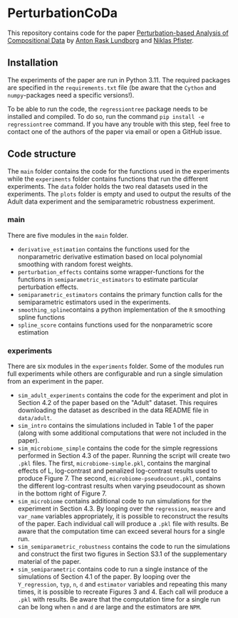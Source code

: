 # PerturbationCoDa

This repository contains code for the paper [Perturbation-based Analysis of Compositional Data](https://arxiv.org/abs/2311.18501) by [Anton Rask Lundborg](https://www.arlundborg.com/) and [Niklas Pfister](https://niklaspfister.github.io/).


## Installation
The experiments of the paper are run in Python 3.11. The required packages are specified in the `requirements.txt` file (be aware that the `Cython` and `numpy`-packages need a specific versions!). 

To be able to run the code, the `regressiontree` package needs to be installed and compiled. To do so, run the command `pip install -e regressiontree` command. If you have any trouble with this step, feel free to contact one of the authors of the paper via email or open a GitHub issue.

## Code structure
The `main` folder contains the code for the functions used in the experiments while the `experiments` folder contains functions that run the different experiments. The `data` folder holds the two real datasets used in the experiments. The `plots` folder is empty and used to output the results of the Adult data experiment and the semiparametric robustness experiment.

### main
There are five modules in the `main` folder.

- `derivative_estimation` contains the functions used for the nonparametric derivative estimation based on local polynomial smoothing with random forest weights. 
- `perturbation_effects` contains some wrapper-functions for the functions in `semiparametric_estimators` to estimate particular perturbation effects.
- `semiparametric_estimators` contains the primary function calls for the semiparametric estimators used in the experiments.
- `smoothing_spline`contains a python implementation of the `R` smoothing spline functions
- `spline_score` contains functions used for the nonparametric score estimation

### experiments
There are six modules in the `experiments` folder. Some of the modules run full experiments while others are configurable and run a single simulation from an experiment in the paper.

- `sim_adult_experiments` contains the code for the experiment and plot in Section 4.2 of the paper based on the "Adult" dataset. This requires downloading the dataset as described in the data README file in `data/adult`.
- `sim_intro` contains the simulations included in Table 1 of the paper (along with some additional computations that were not included in the paper).
- `sim_microbiome_simple` contains the code for the simple regressions performed in Section 4.3 of the paper. Running the script will create two `.pkl` files. The first, `microbiome-simple.pkl`, contains the marginal effects of L, log-contrast and penalized log-contrast results used to produce Figure 7. The second, `microbiome-pseudocount.pkl`, contains the different log-contrast results when varying pseudocount as shown in the bottom right of Figure 7.
- `sim_microbiome` contains additional code to run simulations for the experiment in Section 4.3. By looping over the `regression`, `measure` and `var_name` variables appropriately, it is possible to reconstruct the results of the paper. Each individual call will produce a `.pkl` file with results. Be aware that the computation time can exceed several hours for a single run. 
- `sim_semiparametric_robustness` contains the code to run the simulations and construct the first two figures in Section S3.1 of the supplementary material of the paper.
- `sim_semiparametric` contains code to run a single instance of the simulations of Section 4.1 of the paper. By looping over the `Y_regression`, `typ`, `n`, `d` and `estimator` variables and repeating this many times, it is possible to recreate Figures 3 and 4. Each call will produce a `.pkl` with results. Be aware that the computation time for a single run can be long when `n` and `d` are large and the estimators are `NPM`.


